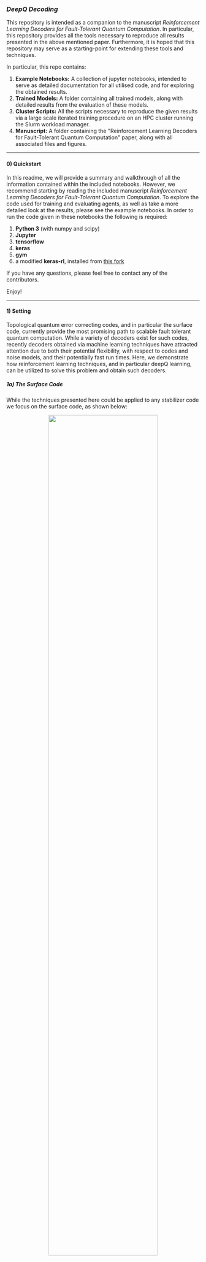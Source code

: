 
###  _DeepQ Decoding_

This repository is intended as a companion to the manuscript _Reinforcement Learning Decoders for Fault-Tolerant Quantum Computation_. In particular, this repository provides all the tools necessary to reproduce all results presented in the above mentioned paper. Furthermore, it is hoped that this repository may serve as a starting-point for extending these tools and techniques.

In particular, this repo contains:

<ol>
  <li> <b>Example Notebooks:</b> A collection of jupyter notebooks, intended to serve as detailed documentation for all utilised code, and for exploring the obtained results.</li>
  <li> <b>Trained Models:</b> A folder containing all trained models, along with detailed results from the evaluation of these models.</li>
  <li> <b>Cluster Scripts:</b> All the scripts necessary to reproduce the given results via a large scale iterated training procedure on an HPC cluster running the Slurm workload manager.</li>
  <li> <b>Manuscript:</b> A folder containing the "Reinforcement Learning Decoders for Fault-Tolerant Quantum Computation" paper, along with all associated files and figures.</li>
</ol> 

<hr>

#### 0) Quickstart

In this readme, we will provide a summary and walkthrough of all the information contained within the included notebooks. However, we recommend starting by reading the included manuscript _Reinforcement Learning Decoders for Fault-Tolerant Quantum Computation_. To explore the code used for training and evaluating agents, as well as take a more detailed look at the results, please see the example notebooks. In order to run the code given in these notebooks the following is required:

<ol>
  <li> <b>Python 3</b> (with numpy and scipy)</li>
  <li> <b>Jupyter</b> </li>
  <li> <b>tensorflow</b> </li>
  <li> <b>keras</b> </li> 
  <li> <b>gym</b> </li> 
  <li> a modified <b>keras-rl</b>, installed from <a href="https://github.com/R-Sweke/keras-rl">this fork</a> </li>
</ol> 

If you have any questions, please feel free to contact any of the contributors.

Enjoy!

<hr>

#### 1) Setting

Topological quantum error correcting codes, and in particular the surface code, currently provide the most promising path to scalable fault tolerant quantum computation. While a variety of decoders exist for such codes, recently decoders obtained via machine learning techniques have attracted attention due to both their potential flexibility, with respect to codes and noise models, and their potentially fast run times. Here, we demonstrate how reinforcement learning techniques, and in particular deepQ learning, can be utilized to solve this problem and obtain such decoders.

##### 1a) The Surface Code

While the techniques presented here could be applied to any stabilizer code we focus on the surface code, as shown below: 

<p align="center">
<img src="https://user-images.githubusercontent.com/6330346/45884807-21499200-bdb5-11e8-97f7-60c9682c299e.png" width="75%" height="75%">
</p>

<ul>
  <li> We consider a d by d lattice, with qubits on the vertices (referred to as physical qubits), and plaquette stabilizers (a).</li>
  <li> Orange (blue) plaquettes indicate stabilizers which check the Z (X) parity of qubits on the vertices of the plaquette (b).</li>
  <li> Using red circles to indicate violated stabilizers we see here some basic examples of the syndromes created from X, Y or Z Pauli flips on a given vertex qubit (c).</li>
  <li> The X logical operator of the surface code we consider is given by any continuous string of X errors which connect the top and bottom boundaries of the code (d).
  <li> Similarly, The Z logical operator is given by any continuous string of Z errors which connect the left and right boundaries of the code (e).
</ul> 

In order to get intuition for the decoding problem, which we will present in detail further down, it is useful to see some examples of the syndromes (configurations of violated stabilizers) generated by various error configurations...

<p align="center">
<img src="https://user-images.githubusercontent.com/6330346/45884806-21499200-bdb5-11e8-9770-f7eaf37159fb.png" width="40%" height="40%">
</p>

In particular, it is very important to note that the map from syndromes to error configurations is _not_ one-to-one! For example, one can see that the error configurations given in the top-left and bottom-left codes both lead to the same syndrome. This ambiguity in the error configuration leading to a given syndrome gives rise to the decoding problem, which we describe below.

##### 1b) The Decoding Problem

Given the above introduction to the surface code it is now possible to understand the decoding problem, within the fault tolerant setting. Quite loosely, given any state in the ground state space of the code, the aim of decoding is keep the code in this given state by exploiting _faulty_ syndrome information to determine which corrections need to be applied to the code to compensate for continuous noise and errors.

<p align="center">
<img src="https://user-images.githubusercontent.com/6330346/45884801-20b0fb80-bdb5-11e8-957d-e84e99fee7d6.png" width="80%" height="80%">
</p>

To be more specific, let's consider the above illustration:

<ol>
  <li>In the top left, we start with a state in the code space - i.e. a state for which no stabilizers are violated. Our goal is to maintain the logical qubit in this state. </li>
  <li>Now, while storing the logical qubit (between gates for instance) the physical qubits are subject to noise. We consider depolarizing noise here for simplicity, for which in each unit of time each physical qubit is subject to either a Pauli X, Y or Z flip with a given probability (the physical error rate). In the above illustration, we imagine an X flip occurring on the physical qubit in the third row and second column.  </li>
  <li>In order to maintain the code in the state it was given to us, we therefore need to perform a correction by applying an X gate to the qubit which was randomly flipped. To do this, we need perform a syndrome extraction, from which our decoding algorithm can attempt to diagnose the error configuration which gave rise to the received syndrome. However, as illustrated in the diagram, the syndrome extraction process is also noisy, and for each stabilizer there is a probability (the measurement error rate) that the measured stabilizer value is incorrect - i.e. that we see a violated stabilizer where there is not one, or no violated stabilizer where there actually is one.</li>
   <li> To deal with this situation, instead of providing a single syndrome to the decoder, we perform multiple (faulty) syndrome measurements, between which physical errors may also occur. We then provide as input to our decoder not a single syndrome, but a stacked volume of successive syndrome slices.
   <li> From this syndrome volume the decoding algorithm needs to suggest corrections which when applied to the code lattice move the logical qubit back into the original state (in practice, these corrections are not actually implemented, but rather tracked through the computation, and applied in a single step at the end).
   <li> In the ideal case the decoder will be able to correctly diagnose a sufficient proportion of syndrome volumes, such that the probability of an error occurring on the logical qubit is lower than the physical error rate on a physical qubit.
</ol> 

##### 1c) DeepQ Learning as a Tool for Obtaining Decoders

Given the problem as specified above, we utilize DeepQ reinforcement learning, a technique which has been successfully used to obtain agents capable of super-human performance in domains such as Atari, to obtain decoders which are capable of dealing with faulty measurements up to a threshold physical and measurement error rate. We will not go too deeply into the details and theory of Q-learning here, as an excellent introduction can be found in the fantastic textbook of <a href="http://incompleteideas.net/book/bookdraft2017nov5.pdf">Sutton and Barto</a>, which is strongly recommended.

However, to give a brief overview, the rough idea is that we will utilize a deep neural network (a convolutional neural network in our case) to parameterize the Q-function of a decoding agent, which interacts with the code lattice (the environment). This Q-function is a function which maps from states of the environment - syndrome volumes plus histories of previously applied corrections - to a Q-value for each available correction, where the Q-value of a given action, with respect to a particular environment state, encodes the expected long term benefit (not the exact technical definition!) to the agent of applying that correction when in that state. Given the Q-values corresponding to a given environment state, the optimal correction strategy then corresponds to applying the correction with the largest Q-value. Within this framework, the goal is then to obtain the optimal Q-function, which is done by letting the agent interact with the environment, during which the agents experiences are used to iteratively update the Q-function.

In order to present our approach it is therefore necessary to discuss:

<ul>
  <li> The manner in which we encode the environment state.</li>
  <li> The parameterization of our Q-function via a deep neural network.</li>
  <li> The procedure via which the agent interacts with the environment to gain experience, from which the Q-function can be updated.</li>
</ul> 

Let's begin with the manner in which the environment state is encoded. In particular, at any given time we consider the environment state to consist of:

<ol>
  <li> A representation of the most recently measured faulty syndrome volume.</li>
  <li> A representation of the actions which have been taken since receiving the most recent syndrome volume.</li>
</ol> 

Given a d by d surface code lattice, we encode a single syndrome slice in a (2d+1) by (2d + 1) binary matrix, as illustrated below:

<p align="center">
<img src="https://user-images.githubusercontent.com/6330346/45884802-20b0fb80-bdb5-11e8-906e-b758177a7c63.png" width="60%" height="60%">
</p>

Similarly, we encode the history of either X or Z Pauli corrections applied since the last syndrome volume was received in a (2d+1) by (2d + 1) binary matrix of the following form:

<p align="center">
<img src="https://user-images.githubusercontent.com/6330346/45884804-21499200-bdb5-11e8-86f6-f56a46c59567.png" width="60%" height="60%">
</p>

Finally, given these conventions for syndrome and action history slices we can construct the complete environment state by stacking syndrome slices on top of an action history slice for each allowed Pauli operator (in practice we only need to allow for X and Z corrections). This gives us a total environment state in this form:

<p align="center">
<img src="https://user-images.githubusercontent.com/6330346/45884799-20b0fb80-bdb5-11e8-9313-0ffa63ae7382.png" width="80%" height="80%">
</p>

In the above image we have shown just three syndrome slices for simplicity, but as we will see later the depth of the syndrome volume (the number of slices) can be chosen at will.

Now that we know how the state of the environment is encoded at any given time step we can proceed to examine the way in which we choose to parameterize the Q-function of our agent via a deep convolutional neural network. For an introduction to such networks, see <a href="http://colah.github.io/posts/2014-07-Conv-Nets-Modular/">here</a> or <a href="https://github.com/R-Sweke/CrashCourseInNeuralNetworksWithKeras">here</a>.

<p align="center">
<img src="https://user-images.githubusercontent.com/6330346/45884803-20b0fb80-bdb5-11e8-8d20-c6c2fd337649.png" width="80%" height="80%">
</p>

As illustrated above, our deepQ network is given by a simple convolutional neural network, consisting of:

<ol>
  <li> A user-specified number of convolutional layers (a-b).</li>
  <li> A user specified number of feed-forward layers (c).</li>
  <li> A final layer providing Q-values for each available correction (d), with respect to the input state.</li>
</ol>  

Given these ingredients we can now examine in detail the training procedure, through which an optimal Q-function is updated via iterative updates from experience generated by interaction with the environment. As per the majority of reinforcement learning techniques, and illustrated below, this procedure involves a sequence of alternating steps in which:

<p align="center">
<img src="https://user-images.githubusercontent.com/6330346/45888570-a6857480-bdbe-11e8-92b0-d9730a95a455.png" width="40%" height="40%">

<ol>
  <li> The environment provides a state to the agent.</li>
  <li> The agent uses its current strategy to choose an action, with which it acts on the environment.</li>
  <li> The environment updates its internal state appropriately, and responds to the agent by providing a new state along with a numerical reward and a binary signal which illustrates whether the agent is "dead" or "alive".</li>
    <li> If the agent hasn't "died", it can then use this reward signal to update its internal strategy before once again acting on the environment and starting another round of interaction. If it has died, a new episode is started. </li>  
</ol> 

From the agent's perspective the goal is to converge to a strategy which allows it to maximise the expected value of its (discounted) cumulative reward. In our particular context of the decoding problem, an episode works as illustrated below:

<p align="center">
<img src="https://user-images.githubusercontent.com/6330346/45884798-20b0fb80-bdb5-11e8-9ef3-23b55b52a498.png" width="80%" height="80%">
</p>

In particular:

<ol>
  <li> As illustrated and described in Section 1b. (the "Decoding Problem"), an episode starts with the extraction of a (faulty) syndrome volume from the code (a, b). If the syndrome volume is trivial, i.e. there is not a single violated stabilizer in the entire volume, then another syndrome volume is extracted.</li>
  <li> As a new syndrome volume has just been extracted, the action history is reset to all zeros (c).</li>
  <li> The just extracted syndrome volume is combined with the reset action history, as previously described in the "state construction" figure, and then provided to the agent as the initial state (d).</li>
    <li> Now the agent must choose an action (e). As per most RL algorithms it is helpful to balance a period of exploration, with a period of exploiting previously obtained knowledge. As such, with a given probability \epsilon, which is annealed during the course of training, the agent will choose an action at random, and with a probability 1-\epsilon the agent will choose the action with the maximal Q-value according to its current parameterization. In order to aid training, we restrict the agents random choice to actions which are either adjacent to violated stabilizer, or adjacent to previously acted on qubits.</li>
    <li> When the agents acts on the environment with the chosen action, provided the action is not the identity action (request new syndrome action), multiple things then happen simultaneously. Firstly, the action history slices of the visible state are updated to indicate the action that has been applied (f). Then, the action is actually applied to the code lattice, whose error configuration is updated accordingly (g). Then finally, in order to determine the reward, a "referee" decoder takes in the true non-faulty syndrome corresponding to the updated error configuration (h). If the referee decoder can succesfully decode the current syndrome, then the agent remains alive and the episode continues, if not then the agent dies and the episode ends. If the agent remains alive and its action has resulted in putting the code back into the desired initial state, the agent is giving a reward of 1, in any other case the agent is given a reward of 0.</li>
    <li> The reward and game over signal is then combined with the updated state (in which only the action history was updated) and provided to the agent (i,j). In addition, the tuple of (state, action, reward, new state, game_over) is added to an external memory which is used to update the parametrization of the agent via backpropagation. </li>
        <li> The procedure detailed above is then repeated (k-p) until the point at which the agent chooses to do the identity (q), which can be done explicitly, or by repeating an action. Conceptually, the identity action is meant as a tool for the agent to signal its belief that it has applied all the corrections necessary to return the code to the desired initial state. </li>    
    <li> Given the identity signal from the agent, the environment then provides a new faulty syndrome volume (s,t), the action history slices of the state are reset, the new visible state is constructed from the rest action history and the updated syndrome (u,t) and fed to the agent, from which the episode continues as per steps (4-7), until the agent dies. </li> 
</ol> 

What has not been specifically illustrated in the above diagram is the procedure via which the parametrization of the Q-function is updated from batches of experience tuples. We will not present the details here as this is done using the exact same Q learning methodology described in  <a href="https://www.nature.com/articles/nature14236">these</a>  <a href="https://arxiv.org/abs/1511.06581">two</a> landmark papers on deepQ learning.

At this point all that remains is to discuss how decoding is done in practice once training has been completed and the agent has converged to an optimal Q-function. As illustrated below, this is quite straightforward:

<p align="center">
<img src="https://user-images.githubusercontent.com/6330346/45884796-20186500-bdb5-11e8-96e1-36ef03160bcf.png" width="80%" height="80%">
</p>

Specifically, decoding proceeds as follows:

<ol>
  <li> Firstly, a syndrome volume is extracted from the code lattice and encoded as previously discussed (a,b). This encoded syndrome volume is then stacked with a blank action history to create the initial input state to the decoder (c, d).</li>
  <li> Given this input state, one forward pass of the neural network is executed and an argmax is taken over the output Q-values to obtain the first suggested correction. This suggested correction is then added to a memory (f) and used to update the action history slices of the visible state (e). These updated action history slices are then combined with the original syndrome volume (g) and passed to the decoder (h)</li>
  <li> Step 2 is then repeated (i,j,k,l) until the point at which the agent chooses the identity action (m).</li>
    <li> At this point, given that the agent has signalled that it believes it has supplied all the necessary corrections, the accumulated corrections are applied to the code lattice (n), or in practice, tracked through the computation. </li>
</ol> 


#### 2) Training Decoders in Practice

Now that we have discussed the conceptual foundations, strategies and techniques involved, we will provide detailed examples of how train decoders via the procedures discussed. In particular, we will first walk through a very simple script for training a decoder with a given set of hyper-parameters, which will lay the foundation for the discussion in Section 4 of how to perform a large scale iterated training procedure, involving multiple hyper-parameter optimizations at each stage, in order to obtain optimal decoders over a large range of error rates.

If you would like to run the code discussed in this section, you can find the simple single point training script within the "Training Example" notebook in the example_notebooks folder of the repo.

##### 2a) Requirements

The following packages are required, and can be installed via PIP:

<ol>
  <li> Python 3 (with numpy and scipy)</li>
  <li> tensorflow </li>
  <li> keras </li> 
  <li> gym </li> 
</ol> 

In addition, a modified version of the Keras-RL package is required, which should be installed from <a href="https://github.com/R-Sweke/keras-rl">this fork</a>

##### 2b) A Simple Training Script

We begin by importing all required packages and methods:


```python
import numpy as np
import keras
import tensorflow
import gym

from Function_Library import *
from Environments import *

import rl as rl
from rl.agents.dqn import DQNAgent
from rl.policy import BoltzmannQPolicy, EpsGreedyQPolicy, LinearAnnealedPolicy, GreedyQPolicy
from rl.memory import SequentialMemory
from rl.callbacks import FileLogger

import json
import copy
import sys
import os
import shutil
import datetime
```

We then proceed by providing all required hyperparameters and physical configuration settings. In order to allow for easier grid searching and incremented training later on we choose to split all hyperparameters into two categories:

   - fixed configs: These remain constant during the course of a grid search or incremented training procedure.
   - variable configs: We will later set up training grids over these hyperparameters.
    
In particular, the fixed parameters one must provide are:

   1. **d**: The lattice width (equal to the lattice height)
   2. **use_Y**: If true then the agent can perform Y Pauli flips directly, if False then the agent can only perform X and Z Pauli flips.
   3. **train_freq**: The number of agent-environment interaction steps which occur between each updating of the agent's weights.
   4. **batch_size**: The size of batches used for calculating loss functions for gradient descent updates of agent weights.
   5. **print_freq**: Every print_freq episodes the statistics of the training procedure will be logged.
   6. **rolling_average_length**: The number of most recent episodes over which any relevant rolling average will be calculated.
   7. **stopping_patience**: The number of episodes after which no improvement will result in the early stopping of the training procedure.
   8. **error_model**: A string in ["X", "DP"], specifiying the noise model of the environment as X flips only or depolarizing noise.
   9. **c_layers**: A list of lists specifying the structure of the convolutional layers of the agent deepQ network. Each inner list describes a layer and has the form [num_filters, filter_width, stride].
   10. **ff_layers**: A list of lists specifying the structure of the feed-forward neural network sitting on top of the convolutional neural network. Each inner list has the form [num_neurons, output_dropout_rate].
   11. **max_timesteps**: The maximum number of training timesteps allowed.
   12. **volume_depth**: The number of syndrome measurements taken each time a new syndrome extraction is performed - i.e. the depth of the syndrome volume passed to the agent.
   13. **testing_length**: The number of episodes uses to evaluate the trained agents performance. 
   14. **buffer_size**: The maximum number of experience tuples held in the memory from which the update batches for agent updating are drawn.
   15. **dueling**: A boolean indicating whether or not a [dueling architecture](https://arxiv.org/abs/1511.06581) should be used.
   16. **masked_greedy**: A boolean which indicates whether the agent will only be allowed to choose legal actions (actions next to a violated stabilizer or previously flipped qubit) when acting greedily (i.e. when choosing actions via the argmax of the Q-values)
   17. **static_decoder**: For training within the fault tolerant setting (multi-cycle decoding) this should always be set to True.
   
In addition, the parameters which we will later incrementally vary or grid search around are:

   1. **p_phys**: The physical error probability
   2. **p_meas**: The measurement error probability
   3. **success_threshold**: The qubit lifetime rolling average at which training has been deemed succesfull and will be stopped.
   4. **learning_starts**: The number of initial steps taken to contribute experience tuples to memory before any weight updates are made.
   5. **learning_rate**: The learning rate for gradient descent optimization (via the Adam optimizer)
   6. **exploration_fraction**: The number of time steps over which epsilon, the parameter controlling the probability of a random explorative action, is annealed.
   7. **max_eps**: The initial maximum value of epsilon.
   8. **target_network_update_freq**: In order to achieve stable training, a target network is cloned off from the active deepQ agent every target_network_update_freq interval of steps. This target network is then used to generate the target Q-function over the following interval.
   9. **gamma**: The discount rate used for calculating the expected discounted cumulative return (the Q-values).
   10. **final_eps**: The final value at which annealing of epsilon will be stopped.
   
Furthermore, in addition to all the above parameters one must provide a directory into which results and training progress as logged, as well as the path to a pre-trained referee decoder. Here e provide two pre-trained feed forward classification based referee decoders, one for X noise and one for DP noise. However, in principle any perfect-measurement decoding algorithm (such as MWPM) could be used here.


```python
fixed_configs = {"d": 5,
                "use_Y": False,
                "train_freq": 1,
                "batch_size": 32,
                "print_freq": 250,
                "rolling_average_length": 500,
                "stopping_patience": 500,
                "error_model": "X",
                "c_layers": [[64,3,2],[32,2,1],[32,2,1]],
                "ff_layers": [[512,0.2]],
                "max_timesteps": 1000000,
                "volume_depth": 5,
                "testing_length": 101,
                "buffer_size": 50000,
                "dueling": True,
                "masked_greedy": False,
                "static_decoder": True}

variable_configs = {"p_phys": 0.001,
                    "p_meas": 0.001,
                    "success_threshold": 10000,
                    "learning_starts": 1000,
                    "learning_rate": 0.00001,
                    "exploration_fraction": 100000,
                    "max_eps": 1.0,
                    "target_network_update_freq": 5000,
                    "gamma": 0.99,
                    "final_eps": 0.02}

logging_directory = os.path.join(os.getcwd(),"logging_directory/")
static_decoder_path = os.path.join(os.getcwd(),"referee_decoders/nn_d5_X_p5")


all_configs = {}

for key in fixed_configs.keys():
    all_configs[key] = fixed_configs[key]

for key in variable_configs.keys():
    all_configs[key] = variable_configs[key]

static_decoder = load_model(static_decoder_path)                                                 
logging_path = os.path.join(logging_directory,"training_history.json")
logging_callback = FileLogger(filepath = logging_path,interval = all_configs["print_freq"])
```

Now that we have specified all the required parameters we can instantiate our environment:


```python
env = Surface_Code_Environment_Multi_Decoding_Cycles(d=all_configs["d"], 
    p_phys=all_configs["p_phys"], 
    p_meas=all_configs["p_meas"],  
    error_model=all_configs["error_model"], 
    use_Y=all_configs["use_Y"], 
    volume_depth=all_configs["volume_depth"],
    static_decoder=static_decoder)
```

The environment class is defined to mirror the environments of [https://gym.openai.com/](openAI gym), and such contains the required "reset" and "step" methods, via which the agent can interact with the environment, in addition to decoding specific methods and attributes whose details can be found in the relevant method docstrings.

We can now proceed to define the agent. We being by specifying the memory to be used, as well as the exploration and testing policies.


```python
memory = SequentialMemory(limit=all_configs["buffer_size"], window_length=1)

policy = LinearAnnealedPolicy(EpsGreedyQPolicy(masked_greedy=all_configs["masked_greedy"]), 
    attr='eps', value_max=all_configs["max_eps"], 
    value_min=all_configs["final_eps"], 
    value_test=0.0, 
    nb_steps=all_configs["exploration_fraction"])

test_policy = GreedyQPolicy(masked_greedy=True)
```

Finally, we can then build the deep convolutional neural network which will represent our Q-function and compile our agent.


```python
model = build_convolutional_nn(all_configs["c_layers"], 
                               all_configs["ff_layers"], 
                               env.observation_space.shape, 
                               env.num_actions)

dqn = DQNAgent(model=model, 
               nb_actions=env.num_actions, 
               memory=memory, 
               nb_steps_warmup=all_configs["learning_starts"], 
               target_model_update=all_configs["target_network_update_freq"], 
               policy=policy,
               test_policy = test_policy,
               gamma = all_configs["gamma"],
               enable_dueling_network=all_configs["dueling"])  


dqn.compile(Adam(lr=all_configs["learning_rate"]))
```

With both the agent and the environment specified, it is then possible to train the agent by calling the agent's "fit" method. If you want to run this on a single computer, be careful, it may take up to 12 hours!


```python
now = datetime.datetime.now()
started_file = os.path.join(logging_directory,"started_at.p")
pickle.dump(now, open(started_file, "wb" ) )

history = dqn.fit(env, 
  nb_steps=all_configs["max_timesteps"], 
  action_repetition=1, 
  callbacks=[logging_callback], 
  verbose=2,
  visualize=False, 
  nb_max_start_steps=0, 
  start_step_policy=None, 
  log_interval=all_configs["print_freq"],
  nb_max_episode_steps=None, 
  episode_averaging_length=all_configs["rolling_average_length"], 
  success_threshold=all_configs["success_threshold"],
  stopping_patience=all_configs["stopping_patience"],
  min_nb_steps=all_configs["exploration_fraction"],
  single_cycle=False)
```

During the training procedure various statistics are logged, at the specified episode frequency, to both stdout and to the file "training_history.json" in the specified directory:

    Training for 1000000 steps ...
    -----------------
                    
    Episode: 250
    Step: 2232/1000000
    This Episode Steps: 4
    This Episode Reward: 0.0
    This Episode Duration: 0.122s
    Rolling Lifetime length: 38.000
    Best Lifetime Rolling Avg: 52.857142857142854
    Best Episode: 6
    Time Since Best: 243
    Has Succeeded: False
    Stopped Improving: False
    Metrics: loss: 0.024631, mean_q: 0.104172, mean_eps: 0.978151
    Total Training Time: 42.201s
    
    -----------------
                    
    Episode: 500
    Step: 4482/1000000
    This Episode Steps: 7
    This Episode Reward: 1.0
    This Episode Duration: 0.201s
    Rolling Lifetime length: 39.290
    Best Lifetime Rolling Avg: 52.857142857142854
    Best Episode: 6
    Time Since Best: 493
    Has Succeeded: False
    Stopped Improving: False
    Metrics: loss: 0.023562, mean_q: 0.120933, mean_eps: 0.956116
    Total Training Time: 106.792s
    
And training goes on...
    
    -----------------
                    
    Episode: 6000
    Step: 89611/1000000
    This Episode Steps: 37
    This Episode Reward: 24.0
    This Episode Duration: 1.061s
    Rolling Lifetime length: 279.420
    Best Lifetime Rolling Avg: 279.42
    Best Episode: 5999
    Time Since Best: 0
    Has Succeeded: False
    Stopped Improving: False
    Metrics: loss: 0.343747, mean_q: 4.159633, mean_eps: 0.121998
    Total Training Time: 2478.817s
    
    -----------------
                    
    Episode: 6250
    Step: 126262/1000000
    This Episode Steps: 784
    This Episode Reward: 566.0
    This Episode Duration: 21.441s
    Rolling Lifetime length: 1020.830
    Best Lifetime Rolling Avg: 1020.83
    Best Episode: 6249
    Time Since Best: 0
    Has Succeeded: False
    Stopped Improving: False
    Metrics: loss: 0.580168, mean_q: 9.287714, mean_eps: 0.020000
    Total Training Time: 3490.853s
    
    Training Finished in 5840.354 seconds
            
    Final Step: 210321
    Succeeded: False
    Stopped_Improving: False
    Final Episode Lifetimes Rolling Avg: 2882.750


As you can see above, we manually stopped training after approximately 6000 seconds while the agent was still improving, and before it has reached the specified success threshold.

In order to evaluate the agent later on, or apply the agent in a production decoding scenario we can easily save the weights:


```python
weights_file = os.path.join(logging_directory, "dqn_weights.h5f")
dqn.save_weights(weights_file, overwrite=True)
```

And finally, in order to evaluate the training procedure we may be interested in viewing any of the metrics which were logged. These are all saved within the history.history dictionary. For example, we are often most interested in analyzing the training procedure by looking at the rolling average of the qubit lifetime, which we can do as follows:


```python
from matplotlib import pyplot as plt
%matplotlib inline

training_history = history.history["episode_lifetimes_rolling_avg"]

plt.figure(figsize=(12,7))
plt.plot(training_history)
plt.xlabel('Episode')
plt.ylabel('Rolling Average Qubit Lifetime')
_ = plt.title("Training History")
```

<p align="center">
<img src="https://user-images.githubusercontent.com/6330346/45919538-2121c300-be97-11e8-902e-a217734f33ed.png" width="60%" height="60%">
</p>

From the above plot one can see that during the exploration phase the agent was unable to do well, due to constant exploratory random actions, but was able to exploit this knowledge effectively once the exploration probability became sufficiently low. Again, it is also clear that the agent was definitely still learning and improving when we chose to stop the training procedure.


#### 3) Evaluating and Running Decoders

Now that we know how to train a decoder, we would like to see how to evaluate the performance of that decoder, as well as how to use the decoder in a production setting. In this section we will demonstrate how to perform both of these tasks. Once again, all of this code can be found within the "Testing Examples" notebook of the example_notebooks folder of the repo.

##### 3a) Evaluating a Trained Decoder

Given a trained decoder we would of course like to benchmark the decoder to evaluate how well it performs. This procedure is very similar to training the decoder, in that we run multiple decoding episodes in which the agent interacts with the environment until it "dies" - however in this context we would like the agent to use only a greedy policy for action selection, i.e. to never make random moves, and we do not need to update the agents parameters in time. As we will see benchmarking an agent is made easy by use of the DQNAgent class "test" method.

Again, we begin by importing the necessary packages:


```python
import numpy as np
import keras
import tensorflow
import gym

from Function_Library import *
from Environments import *

import rl as rl
from rl.agents.dqn import DQNAgent
from rl.policy import BoltzmannQPolicy, EpsGreedyQPolicy, LinearAnnealedPolicy, GreedyQPolicy
from rl.memory import SequentialMemory
from rl.callbacks import FileLogger

import json
import copy
import sys
import os
import shutil
import datetime
```

    Using TensorFlow backend.


Now, we need to load:
    
   1. The hyper-parameters of the agent we would like to test
   2. The weights of the agent
    
In this example we will evaluate one of the provided pre-trained decoders, for d=5, with X noise only, trained at an error rate of p_phys=p_meas=0.007


```python
fixed_configs_path = os.path.join(os.getcwd(),"../trained_models/d5_x/fixed_config.p")
variable_configs_path = os.path.join(os.getcwd(),"../trained_models/d5_x/0.007/variable_config_77.p")
model_weights_path = os.path.join(os.getcwd(),"../trained_models/d5_x/0.007/final_dqn_weights.h5f")

static_decoder_path = os.path.join(os.getcwd(),"referee_decoders/nn_d5_X_p5")
static_decoder = load_model(static_decoder_path)

fixed_configs = pickle.load( open(fixed_configs_path, "rb" ) )
variable_configs = pickle.load( open(variable_configs_path, "rb" ) )

all_configs = {}

for key in fixed_configs.keys():
    all_configs[key] = fixed_configs[key]

for key in variable_configs.keys():
    all_configs[key] = variable_configs[key]
```

Now we can instantiate the environment in which we will test the agent:


```python
env = Surface_Code_Environment_Multi_Decoding_Cycles(d=all_configs["d"], 
    p_phys=all_configs["p_phys"], 
    p_meas=all_configs["p_meas"],  
    error_model=all_configs["error_model"], 
    use_Y=all_configs["use_Y"], 
    volume_depth=all_configs["volume_depth"],
    static_decoder=static_decoder)
```

Now we build a model and instantiate an agent with all the parameters of the pre-trained agent. Notice that we insist on a greedy policy!


```python
model = build_convolutional_nn(all_configs["c_layers"],all_configs["ff_layers"], 
                               env.observation_space.shape, env.num_actions)
memory = SequentialMemory(limit=all_configs["buffer_size"], window_length=1)
policy = GreedyQPolicy(masked_greedy=True)
test_policy = GreedyQPolicy(masked_greedy=True)

# ------------------------------------------------------------------------------------------

dqn = DQNAgent(model=model, 
               nb_actions=env.num_actions, 
               memory=memory, 
               nb_steps_warmup=all_configs["learning_starts"], 
               target_model_update=all_configs["target_network_update_freq"], 
               policy=policy,
               test_policy=test_policy,
               gamma = all_configs["gamma"],
               enable_dueling_network=all_configs["dueling"])  


dqn.compile(Adam(lr=all_configs["learning_rate"]))
```

At this stage the agent has random weights, and so we load in the weights of the pre-trained agent:


```python
dqn.model.load_weights(model_weights_path)
```

And now finally we can benchmark the agent using the test method. 

It is important to note that the reported episode length is the number of _non-trivial_ syndrome volumes that the agent received, as these are the steps during which a decision needs to be taken on the part of the agent. The qubit lifetime, whose rolling average is reported, is the total number of syndrome measurements (between which an error may occur) for which the agent survived, as this is the relevant metric to compare with a single faulty qubit whose expected lifetime is 1/(error_probability).


```python
nb_test_episodes = 1001
testing_history = dqn.test(env,nb_episodes = nb_test_episodes, visualize=False, verbose=2, 
                           interval=100, single_cycle=False)
```

    Testing for 1001 episodes ...
    -----------------
    Episode: 1
    This Episode Length: 44
    This Episode Reward: 27.0
    This Episode Lifetime: 125

    Episode Lifetimes Avg: 125.000

    -----------------
    Episode: 101
    This Episode Length: 278
    This Episode Reward: 171.0
    This Episode Lifetime: 830

    Episode Lifetimes Avg: 330.149

    
   and the evaluation continues...
    
    -----------------
    Episode: 901
    This Episode Length: 230
    This Episode Reward: 172.0
    This Episode Lifetime: 685

    Episode Lifetimes Avg: 330.638

    -----------------
    Episode: 1001
    This Episode Length: 280
    This Episode Reward: 166.0
    This Episode Lifetime: 765

    Episode Lifetimes Avg: 329.106
      


```python
results = testing_history.history["episode_lifetime"]

print("Mean Qubit Lifetime:", np.mean(results))
```

    Mean Qubit Lifetime: 329.1058941058941


Here we see that on average, over 1001 test episodes, the qubit survives for 329 syndrome measurements on average, which is better than the average lifetime of 143 syndrome measurements for a single faulty qubit.

##### 3b) Using a Trained Decoder in Production

In addition to benchmarking a decoder via the agent test method, we would like to demonstrate how to use the decoder in practice, given a faulty syndrome volume. In principle all the information on how to do this is contained within the environments and test method, but to aid in applying these decoders quickly and easily in practice we make everything explicit here:

To do this, we start by generating a faulty syndrome volume as would be generated by an experiment or in the process of a quantum computation:


```python
d=5
p_phys=0.007
p_meas=p_phys
error_model = "X"
qubits = generateSurfaceCodeLattice(d)

hidden_state = np.zeros((d, d), int)

faulty_syndromes = []
for j in range(d):
    error = generate_error(d, p_phys, error_model)
    hidden_state = obtain_new_error_configuration(hidden_state, error)
    current_true_syndrome = generate_surface_code_syndrome_NoFT_efficient(hidden_state, qubits)
    current_faulty_syndrome = generate_faulty_syndrome(current_true_syndrome, p_meas)
    faulty_syndromes.append(current_faulty_syndrome)
```

By viewing the final hidden_state (the lattice state) we can see what errors occured, which here was a single error on the 21st qubit (we start counting from 0, and move row wise left to right).


```python
print(hidden_state)
```

    [[0. 0. 0. 0. 0.]
     [0. 0. 0. 0. 0.]
     [0. 0. 0. 0. 0.]
     [0. 0. 0. 0. 0.]
     [0. 1. 0. 0. 0.]]


And we can view the faulty_syndromes that we received, which is what would come out of an experiment. As we can see, measurement errors occurred in syndrome slices 2 and 5, and it appears as if the actual error occurred between extraction of syndrome 2 and 3:


```python
for j in range(d):
    print("syndrome slice", j+1)
    print()
    print(faulty_syndromes[j])
    print()
```

    syndrome slice 1

    [[0 0 0 0 0 0]
     [0 0 0 0 0 0]
     [0 0 0 0 0 0]
     [0 0 0 0 0 0]
     [0 0 0 0 0 0]
     [0 0 0 0 0 0]]

    syndrome slice 2

    [[0 0 0 0 0 0]
     [0 0 1 0 0 0]
     [0 0 0 0 1 0]
     [0 0 0 0 0 0]
     [0 0 0 0 0 0]
     [0 0 0 0 0 0]]

    syndrome slice 3

    [[0 0 0 0 0 0]
     [0 0 0 0 0 0]
     [0 0 0 0 0 0]
     [0 0 0 0 0 0]
     [0 1 0 0 0 0]
     [0 0 1 0 0 0]]

    syndrome slice 4

    [[0 0 0 0 0 0]
     [0 0 0 0 0 0]
     [0 0 0 0 0 0]
     [0 0 0 0 0 0]
     [0 1 0 0 0 0]
     [0 0 1 0 0 0]]

    syndrome slice 5

    [[0 1 0 0 0 0]
     [0 0 0 0 0 0]
     [0 0 0 0 0 0]
     [0 0 0 0 0 0]
     [0 1 0 0 0 0]
     [0 0 1 0 0 0]]
    

And now we would like to decode and obtain the suggested corrections. To do this, we begin by padding the faulty syndromes as required and by concatenating the obtained volume with an action history slice, in which all the actions are initially zero:


```python
# Intialize a zero'd input volume
input_state = np.zeros((d+1, 2*d + 1, 2*d + 1),int)

# embed and place the faulty syndrome slices in the correct place
for j in range(d):
            input_state[j, :, :] = env.padding_syndrome(faulty_syndromes[j])
```

And now we can run the agent, collecting the suggested actions, until the agent does the identity, which suggests that it is finished decoding:


```python
corrections = []

still_decoding = True
while still_decoding:
    
    # Fetch the suggested correction
    action = dqn.forward(input_state)
    
    if action not in corrections and action != env.identity_index:
        # If the action has not yet been done, or is not the identity
        
        # append the suggested correction to the list of corrections
        corrections.append(action)
        
        # Update the input state to the agent to indicate the correction it would have made
        input_state[d, :, :] = env.padding_actions(corrections)
        
    else:
        # decoding should stop
        still_decoding = False
        
```

And now we can view the suggested corrections, which in this case was a single correct suggestion:


```python
print(corrections)
```

    [21]


Note that in general if there is more than one error, or if the agent is uncertain about a given configuration, it may choose to do the identity, therefore triggering a new syndrome volume from which it may be more certain which action to take - The crucial point is that in practice we are interested in how long the qubit survives for, and an optimal strategy for achieving long qubit lifetimes may not be to attempt to fully decode into the ground state after each syndrome volume - in fact, that is one of the primary advantages of this approach!


#### 4) Large Scale Iterative Training and Hyper-Parameter Optimization

Now that we have seen how to train and test decoders at a fixed error rate, for a given set of hyper-parameters, we would like to turn our attention to how we might be able to obtain good decoders for a large range of error rates. In order to achieve this we have developed an iterative training procedure involving hyper-parameter searches at each level of the iteration. In this section we will first outline the procedure before proceeding to discuss in detail how one can implement this procedure on a high-performance computing cluster. The scripts required for this implementation are contained in the cluster_scripts folder of the repo.

##### 4a) Outline of the Procedure

As illustrated in the figure below, the fundemental idea is to iterate through increasing error rates, performing hyper-parameter optimizations at each iteration, and using various attributes of the optimization at one step of the iteration as a starting point for the subsequent step.

<p align="center">
<img src="https://user-images.githubusercontent.com/6330346/45932272-0d02c200-bf7a-11e8-8c3f-f29b19d5e93f.png" width="80%" height="80%">
</p>

In particular, the procedure works as follows:

  1. We begin by fixing the error rate to some small initial value which we estimate to be far below the threshold of the decoder and at which the agent will be able to learn a good strategy.
  2. We then set the fixed hyper-parameters (as discussed in the previous section) which will remain constant throughout the entire training procedure, even as we increment the error rate. 
  3. Next, we create a hyper-parameter grid over the hyperparameters which we would like to optimize (the variable hyper-parameters) and proceed to train a decoder for each set of hyper-parameters in the grid. For each of these initial simulations the decoder/agent is initialized with no memory and with random initial weights.
  4. For each point in the hyperparameter grid we store 
      - The hyper-parameter settings for this point.
      - The entire training history.
      - The weights of the final agent.
      - The memory of the agent.
  5. Additionally, for each trained agent we then evaluate the agent in "test-mode" and record the results (i.e. the average qubit lifetime one can expect when using this decoder in practice).
  6. Now, given all "test-mode" results for all obtained decoders at this error rate, we then filter the results and identify the best performing decoder.
  7. At this point, provided the results from just completed iteration are above some specified performance threshold, we then increase the error rate. To do this we start by fetching the experience memory and weights of the optimal decoder from the just completed iteration. Then, at the increased error rate we create a new hyper-parameter grid over the variable hyper-parameters, and train a decoder at each point in this new hyper-parameter grid. However, in this subsequent step of the iteration the agents are not initialized with random memories and weights, but with the memory and weights of the optimal performing decoder from the previous iteration.
  8. This procedure then iterates until the point at which, with respect to the current error rate, the logical qubit lifetime when corrected by the optimal decoder falls beneath that of a single faulty-qubit - i.e until we are able to identify the pseudo-threshold of the decoder.
      

##### 4a) Practically Implementing Large Scale Iterative Training on an HPC Cluster

In the cluster_scripts folder of the repo we provide scripts for practically implementing the above iterating training procedure on an HPC cluster using the slurm workload manager. In this section we provide detailed documentation for how to set up and implement this procedure using the provided scripts.

As an example, we will work through the iterative training procedure in detail for d=5 and X noise only, although the steps here can be easily modified to different physical scenarios, and we have also provided all the scripts necessary for d=5 with depolarizing noise. 

Before beginning make sure that base "../d5_x/" directory contains:

   - Environments.py
   - Function_Library.py
   - Controller.py
   - make_executable.sh
   - static_decoder (an appropriate referee decoder with the corresponding lattice size and error model)
   - An empty folder called "results" 
   - An empty text document called "history.txt"
   - A subdirectory for each error rate one would like to iterate through
   - A text file "current_error_rate.txt" containing one line with the lowest error rate - i.e. 0.001
    
Furthermore, the subdirectory corresponding to the lowest error rate (0.001 here) should contain:

   - Environments.py
   - Function_Library.py
   - Generate_Base_Configs_and_Simulation_Scripts.py
   - Single_Point_Training_Script.py
   - Start_Simulations.sh
   - An empty folder "output_files"
    
Additionally every other error rate subdirectory should contain:

   - Environments.py
   - Function_Library.py
   - Single_Point_Continue_Training_Script.py
   - Start_Continuing_Simulations.sh
   - An empty folder "output_files"


In order to run a customized/modified version of this procedure this exact directory and file structure should be replicated, as we will see below all that is necessary is to modify:

   - Controller.py
   - Generate_Base_Configs_and_Simulation_Scripts.py
   - Providing the appropriate static/referee decoder
   - Renaming the error rate subdirectories appropriately

To begin, copy the entire folder "d5_x" onto the HPC cluster and navigate into the "../d5_x/" directory. Then:

1) From "../d5_x/" start a "screen" - this provides a persistent terminal which we can later detach and re-attach at will to keep track of the training procedure, without having to remain logged in to the cluster.

    - type "screen"
    - then press enter
    - We are now in a screen
   
2) Run the command "bash make_executable.sh". This will allow the controller - a python script which will be run periodically to control the training process - to submit jobs via slurm.

3) Using vim or some other in-terminal editor, modify the following in Controller.py:
    
    - Set all the error rates that you would like to iterate through - make sure there is an appropriate subdirectory for each error rate given here.
    -For each error rate, provide the expected lifetime of a single faulty qubit (i.e. the threshold for decoding sucess) as well as the average qubit lifetime you would like to use as a threshold for stopping training. We recommend setting this training threshold extremely high, so that training ends due to convergence.
    - set the hyper-parameter grid that you would like to use at each error rate iteration.
    - Also make sure that all the cluster parameters (job time, nodes etc) are set correctly.
    - make sure the time threshold for evaluating whether simulations have timed out corresponds to the cluster configurations
    
4) Make sure history.txt is empty, make sure the results folder is empty, make sure that current_error_rate.txt contains one line with only the lowest error rate written in.

5) Navigate to the directory "../d5_x/0.001/", or in a modified scenario, the folder corresponding to the lowest error rate, again using Vim or some in-terminal editor:

    - Set the base configuration grid (fixed hyperparameters) in Generate_Base_Configs_and_Simulation_Scripts.py
    - Specify the variable hyper-parameter grid for this initial error rate.
    - Set the maximum run times for each job (each grid point will be submitted as a seperate job).
    - run this script with the command "python Generate_Base_Configs_and_Simulation_Scripts.py"

6) The previous step will have generated many configuration subdirectories, as well as a "fixed_configs.p" file in the "../d5_x/" directory one level up in the directory hierachy. Check that the fixed_configs.p file has been generated. In addition check that each "config_x" subdirectory within "../d5_x/0.001/" contains:

    - simulation_script.sh
    - variable_config_x.py

7) At this stage we then have to submit all the jobs (one for each grid point) for the initial error rate. We do this by running the command "bash Start_Simulations.sh" from inside "../d5_x/0.001/".

8) Now we have to get the script Controller.py to run periodically. Every time this script runs it will check for the current error rate and collect all available results from simulations from that error rate. If all the simulations at the specified error rate are finished, or if the time threshold for an error rate has passed, then it will write and sort the results, generate a new hyperparameter grid and simulation scripts for an increased error rate, copy the memory and weights of the optimal model from the old error rate into the appropriate directories, and submit a new batch of jobs for all the new grid points at the increased error rates. To get the controller to run periodically we do the following:

    - Navigate into the base directory "../d5_x/" containing Controller.py
    - run the command "watch -n interval_in_seconds python Controller.py"
    - eg: for ten minute intervals: "watch -n 600 Controller.py"

9) At this stage we are looking at the watch screen, which displays the difference in output between successive calls to Controller.py

    - We want to detach this screen so that we can safely logout of the cluster without interrupting training
    - To do this type ctrl+a, then d

10) We can now log out and the training procedure will continue safely, as directed by the Controller. We can log in and out of the cluster to see how training is proceeding whenever we want. In particular we can view the contents of:

    - history.txt: This file contains the result of every call to Controller.py - i.e. the current error rate, how many simulations are finished or in progress, and what action was taken.
    - results: The results folder contains text files which contain both all the results and the best result from each error rate.

11) When training is finished and we want to kill the controller we have to login to the cluster and run the following commands:

    - reattach the screen with "screen -r"
    - We are now looking at the watch output - kill this with ctrl+c
    - Now we need to kill the screen with ctrl+a and then k


#### 5) Results

As we have discussed, during the course of the training procedure the results of all trained agents in "test_mode" are written out and stored, as well as the results from the best agent at each error rate. However, in order to ease computational time during training, each agent was only benchmarked for 100 episodes.

Here we present the full results and training histories for each best performing agent, as selected by the preliminary benchmarking during training. In particular, these full results were obtained by testing each best performing trained agent, at each error rate, for the number of episodes that guaranteed at least 10^6 syndromes were seen by the agent. All the trained agents from which these results were obtained, along with the fully detailed results (i.e. episode length of every single tested episode at each error rate for each agent), can be found in the "trained_models" directory of the repo. In addition to these evaluation results, we also provide the learning curves for all best performing agents.

The code for generating these plots, can be found in the "Final Results and Training Histories" Example Notebook, in the example notebooks folder.

We start by presenting the results obtained when using the best performing agent from each iterative training step, for both bitflip and depolarizing noise, as well as the results obtained when using the best performing agent for each specific error rate.


<p align="center">
<img src="https://user-images.githubusercontent.com/6330346/47023954-10483280-d161-11e8-9d82-bce6f66b077a.png" width="100%" height="100%">
</p>

In addition, it is of interest to view the learning curves for all the agents whose performance is shown above. The following plots provide these training histories, along with the hyper-parameter settings for the agent, given as a list in the form [num_exploration_steps, initial_epsilon, final_epsilon, learning_rate, target_network_update_frequency].

First, let's have a look at the depolarising noise agents:

<p align="center">
<img src="https://user-images.githubusercontent.com/6330346/47023852-d9721c80-d160-11e8-9106-f22dff1e41ac.png" width="70%" height="70%">
</p>

And finally, we can view the learning curves from the bitflip noise agents:

<p align="center">
<img src="https://user-images.githubusercontent.com/6330346/47023863-e131c100-d160-11e8-942d-e473d1c9df8f.png" width="70%" height="70%">
</p>










